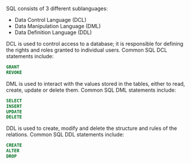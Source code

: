 SQL consists of 3 different sublanguages:
* Data Control Language (DCL)
* Data Manipulation Language (DML)
* Data Definition Language (DDL)

DCL is used to control access to a database; it is responsible for defining the rights and roles granted to individual users. Common SQL DCL statements include:

```sql
GRANT
REVOKE
```

DML is used to interact with the values stored in the tables, either 
to read, create, update or delete them. Common SQL DML statements include:

```sql
SELECT
INSERT
UPDATE
DELETE
```

DDL is used to create, modify and delete the structure and rules of the
relations. Common SQL DDL statements include:

```sql
CREATE
ALTER
DROP
```

